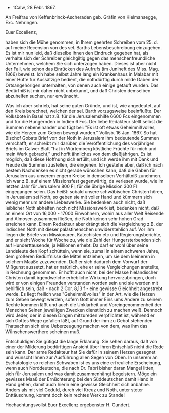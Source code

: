 + 1Calw, 28 Febr. 1867.

An Freifrau von Keffenbrinck-Ascheraden geb. Gräfin von Kielmansegge, Exc. Nehringen.

Euer Excellenz,

haben sich die Mühe genommen, in Ihrem geehrten Schreiben vom 25. d. auf meine Recension von des sel. Barths Lebensbeschreibung einzugehen. Es ist mir nun leid, daß dieselbe Ihnen den Eindruck gegeben hat, als verhalte sich der Schreiber gleichgiltig gegen das menschenfreundliche Unternehmen, welchem Sie sich unterzogen haben. Dieses ist aber nicht der Fall, wie schon das Einrücken des Aufrufs (im Juniheft des Miss. Mag. 1866) beweist. Ich habe selbst Jahre lang ein Krankenhaus in Malabar mit einer Hütte für Aussätzige bedient, die nothdürftig durch milde Gaben der Ortsangehörigen unterhalten, von denen auch einige getauft wurden. Das Bedürfniß ist mir daher nicht unbekannt, und daß Christen demselben abzuhelfen suchen, nur erwünscht.

Was ich aber schrieb, hat seine guten Gründe, und ist, wie angedeutet, auf den Kreis berechnet, welchen der sel. Barth vorzugsweise beeinflußte. Der Volksbote in Basel hat z.B. für die Jerusalemshilfe 6600 Fcs eingenommen und für die Hungernden in Indien 6 Fcs. Der liebe Redakteur stellt selbst die Summen nebeneinander und fügt bei: "Es ist oft etwas Geheimnißvolles, wie die Herzen zum Geben bewegt wurden." Volksb. 16 Jan. 1867. So hat Bischof Gobats Brief von der Noth in Jerusalem ihm bedeutende Summen verschafft; er schreibt mir darüber, die Veröffentlichung des vorjährigen Briefs im Calwer Blatt "hat in Würtemberg köstliche Früchte für mich und mein Werk gebracht," und hofft ähnliches von dem dießjährigen. Es ist möglich, daß diese Hoffnung sich erfüllt, und ich werde ihm mit Dank und Freude die Summen zustellen, die eingehen. Ich gestehe aber, daß ich nach bestem Nachdenken es nicht gerade wünschen kann, daß die Gaben für Jerusalem aus unserem engern Kreise in demselben Verhältniß zunehmen. Ich war z.B. auf einem Missionsfest gegenwärtig, da verlesen wurde, wie im letzten Jahr für Jerusalem 800 Fl, für die übrige Mission 300 Fl eingegangen seien. Das heißt: sobald unsere schwäbischen Christen hören, in Jerusalem sei Noth, so geben sie mit voller Hand und kümmern sich wenig mehr um andere Liebeswerke. Sie bedenken auch nicht, daß leiblicher Noth abhelfen noch nicht Missionswerk ist, bedenken nicht, daß an einem Ort von 16,000 - 17000 Einwohnern, wohin aus aller Welt Reisende und Almosen zusammen fließen, die Noth keinen sehr hohen Grad erreichen kann. Einem Redakteur aber drängt sich die Vergleichung z.B. der indischen Noth mit dieser palästinenschen unwiderstehlich auf. Vor ihm liegen die Briefe von Missionaren, Katechisten etc und Regierungsberichte, und er sieht Woche für Woche zu, wie die Zahl der Hungersterbenden sich auf Hunderttausende, ja Millionen erhebt. Da darf er wohl über seine Landsleute den Kopf schütteln, wenn sie, zumal in einem schweren Jahre, dem größeren Bedürfnisse die Mittel entziehen, um sie dem kleineren in solchem Maaße zuzuwenden. Daß er sich dadurch dem Vorwurf der Mißgunst aussetzt, hat er natürlich, ehe er seine Vergleichungen anstellte, in Rechnung genommen. Er hofft auch nicht, bei der Masse hieländischer Christen damit irgendwelche erhebliche Wirkung hervorzubringen, doch wird er von einigen Freunden verstanden worden sein und sie werden mit behilflich sein, daß - nach 2 Cor. 8,13 f - eine gewisse Gleichheit angestrebt werde. Es liegt freilich was "Geheimnißvolles" in der Art, wie die Herzen zum Geben bewegt werden, sofern Gott immer Eins ums Andere zu seinem Rechte kommen läßt und auch die Unklarheit und Voreingenommenheit der Menschen Seinen jeweiligen Zwecken dienstlich zu machen weiß. Dennoch wird Jeder, der in diesen Dingen mitzureden verpflichtet ist, während er sich Gottes Wege gefallen läßt, auf Grund der ihm zu Gebot stehenden Thatsachen sich eine Ueberzeugung machen von dem, was ihm das Wünschenswerthere scheinen muß.

Entschuldigen Sie gütigst die lange Erklärung. Sie sehen daraus, daß von einer der Milderung bedürftigen Ansicht über Ihren Entschluß nicht die Rede sein kann. Der arme Redakteur hat Sie dafür in seinem Herzen gesegnet und wünscht Ihnen zur Ausführung allen Segen von Oben. In unserem an Eschatologie so reichen Schwaben ist es uns eine erfreuliche Erscheinung, wenn auch Norddeutsche, die nach Dr. Fabri bisher daran Mangel litten, sich für Jerusalem und was damit zusammenhängt begeistern. Möge ein gewisses Maaß der Ernüchterung bei den Süddeutschen damit Hand in Hand gehen, damit auch hierin eine gewisse Gleichheit sich anbahne. Anders als mit viel Geduld, durch viel Kreuz und Noth, unter steter Enttäuschung, kommt doch kein rechtes Werk zu Stande!

 Hochachtungsvollst
 Euer Excellenz
 ergebenster
 H. Gundert.
